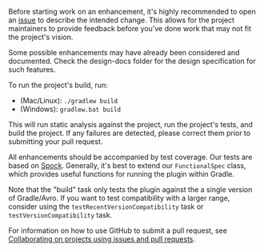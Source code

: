 Before starting work on an enhancement, it's highly recommended to open an [issue](https://github.com/commercehub-oss/gradle-avro-plugin/issues) to describe the intended change.
This allows for the project maintainers to provide feedback before you've done work that may not fit the project's vision.

Some possible enhancements may have already been considered and documented.  Check the design-docs folder for the design specification for such features.

To run the project's build, run:

* (Mac/Linux): `./gradlew build`
* (Windows): `gradlew.bat build`

This will run static analysis against the project, run the project's tests, and build the project.
If any failures are detected, please correct them prior to submitting your pull request.

All enhancements should be accompanied by test coverage.
Our tests are based on [Spock](https://github.com/spockframework/spock).
Generally, it's best to extend our `FunctionalSpec` class, which provides useful functions for running the plugin within Gradle.

Note that the "build" task only tests the plugin against the a single version of Gradle/Avro.
If you want to test compatibility with a larger range, consider using the `testRecentVersionCompatibility` task or `testVersionCompatibility` task.

For information on how to use GitHub to submit a pull request, see [Collaborating on projects using issues and pull requests](https://help.github.com/categories/collaborating-on-projects-using-issues-and-pull-requests/).
